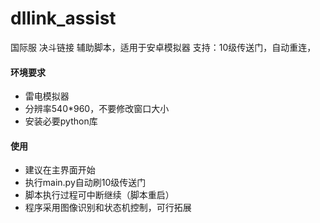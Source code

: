 # dllink_assist
国际服 决斗链接 辅助脚本，适用于安卓模拟器
支持：10级传送门，自动重连，

#### 环境要求
- 雷电模拟器
- 分辨率540*960，不要修改窗口大小
- 安装必要python库

#### 使用
- 建议在主界面开始
- 执行main.py自动刷10级传送门
- 脚本执行过程可中断继续（脚本重启）
- 程序采用图像识别和状态机控制，可行拓展
